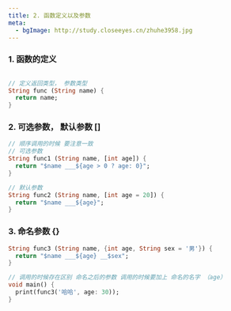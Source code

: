```yaml
---
title: 2. 函数定义以及参数
meta: 
  - bgImage: http://study.closeeyes.cn/zhuhe3958.jpg
---
```


### 1. 函数的定义

```dart

// 定义返回类型， 参数类型
String func (String name) {
  return name;
}
```

### 2. 可选参数， 默认参数 []

```dart
// 顺序调用的时候 要注意一致
// 可选参数
String func1 (String name, [int age]) {
  return "$name ___${age > 0 ? age: 0}";
}

// 默认参数
String func2 (String name, [int age = 20]) {
  return "$name ___${age}";
}

```

### 3. 命名参数 {}

```dart
String func3 (String name, {int age, String sex = '男'}) {
  return "$name ___${age} __$sex";
}

// 调用的时候存在区别 命名之后的参数 调用的时候要加上 命名的名字 （age）
void main() {
  print(func3('哈哈', age: 30));
}
```